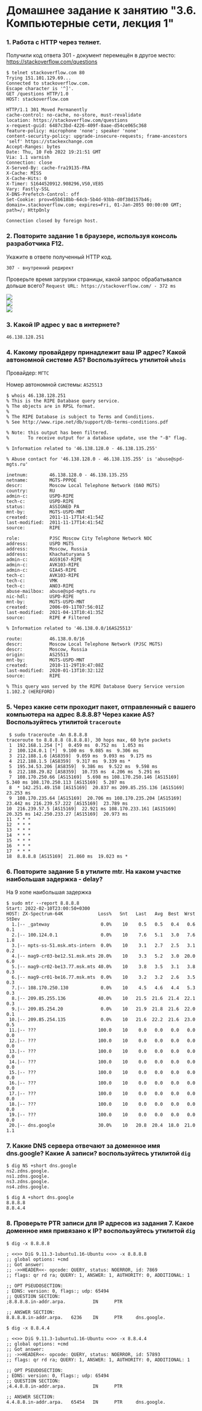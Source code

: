 # Домашнее задание к занятию "3.6. Компьютерные сети, лекция 1"


###  1. Работа c HTTP через телнет.

Получили код ответа 301 - документ перемещён в другое место: https://stackoverflow.com/questions

````
$ telnet stackoverflow.com 80
Trying 151.101.129.69...
Connected to stackoverflow.com.
Escape character is '^]'.
GET /questions HTTP/1.0
HOST: stackoverflow.com

HTTP/1.1 301 Moved Permanently
cache-control: no-cache, no-store, must-revalidate
location: https://stackoverflow.com/questions
x-request-guid: 6487c3bd-4226-409f-8aae-d54ce065c368
feature-policy: microphone 'none'; speaker 'none'
content-security-policy: upgrade-insecure-requests; frame-ancestors 'self' https://stackexchange.com
Accept-Ranges: bytes
Date: Thu, 10 Feb 2022 19:21:51 GMT
Via: 1.1 varnish
Connection: close
X-Served-By: cache-fra19135-FRA
X-Cache: MISS
X-Cache-Hits: 0
X-Timer: S1644520912.908296,VS0,VE85
Vary: Fastly-SSL
X-DNS-Prefetch-Control: off
Set-Cookie: prov=65b618bb-64cb-5b4d-93bb-d0f38d157b46; domain=.stackoverflow.com; expires=Fri, 01-Jan-2055 00:00:00 GMT; path=/; HttpOnly

Connection closed by foreign host.
````

### 2. Повторите задание 1 в браузере, используя консоль разработчика F12.

Укажите в ответе полученный HTTP код.

`307 - внутренний редирект`

Проверьте время загрузки страницы, какой запрос обрабатывался дольше всего?
`Request URL: https://stackoverflow.com/ - 372 ms`

![](networks_1_20220210_223157.png)                                                                                                                                        
![](networks_2_20220210_223432.png)                                                                                                                                          
![](networks_3_20220210_223919.png)


### 3. Какой IP адрес у вас в интернете?


 `46.138.128.251`


### 4. Какому провайдеру принадлежит ваш IP адрес? Какой автономной системе AS? Воспользуйтесь утилитой `whois`

Провайдер: `МГТС`

Номер автономной системы: `AS25513`

````
$ whois 46.138.128.251
% This is the RIPE Database query service.
% The objects are in RPSL format.
%
% The RIPE Database is subject to Terms and Conditions.
% See http://www.ripe.net/db/support/db-terms-conditions.pdf

% Note: this output has been filtered.
%       To receive output for a database update, use the "-B" flag.

% Information related to '46.138.128.0 - 46.138.135.255'

% Abuse contact for '46.138.128.0 - 46.138.135.255' is 'abuse@spd-mgts.ru'

inetnum:        46.138.128.0 - 46.138.135.255
netname:        MGTS-PPPOE
descr:          Moscow Local Telephone Network (OAO MGTS)
country:        RU
admin-c:        USPD-RIPE
tech-c:         USPD-RIPE
status:         ASSIGNED PA
mnt-by:         MGTS-USPD-MNT
created:        2011-11-17T14:41:54Z
last-modified:  2011-11-17T14:41:54Z
source:         RIPE

role:           PJSC Moscow City Telephone Network NOC
address:        USPD MGTS
address:        Moscow, Russia
address:        Khachaturyana 5
admin-c:        AGS9167-RIPE
admin-c:        AVK103-RIPE
admin-c:        GIA45-RIPE
tech-c:         AVK103-RIPE
tech-c:         VMK
tech-c:         ANO3-RIPE
abuse-mailbox:  abuse@spd-mgts.ru
nic-hdl:        USPD-RIPE
mnt-by:         MGTS-USPD-MNT
created:        2006-09-11T07:56:01Z
last-modified:  2021-04-13T10:41:35Z
source:         RIPE # Filtered

% Information related to '46.138.0.0/16AS25513'

route:          46.138.0.0/16
descr:          Moscow Local Telephone Network (PJSC MGTS)
descr:          Moscow, Russia
origin:         AS25513
mnt-by:         MGTS-USPD-MNT
created:        2010-11-29T19:47:08Z
last-modified:  2020-01-13T10:32:12Z
source:         RIPE

% This query was served by the RIPE Database Query Service version 1.102.2 (HEREFORD)
````


### 5. Через какие сети проходит пакет, отправленный с вашего компьютера на адрес 8.8.8.8? Через какие AS? Воспользуйтесь утилитой `traceroute`

````
 $ sudo traceroute -An 8.8.8.8
traceroute to 8.8.8.8 (8.8.8.8), 30 hops max, 60 byte packets
 1  192.168.1.254 [*]  0.459 ms  0.752 ms  1.053 ms
 2  100.124.0.1 [*]  9.100 ms  9.085 ms  9.306 ms
 3  212.188.1.6 [AS8359]  9.059 ms  9.093 ms  9.175 ms
 4  212.188.1.5 [AS8359]  9.317 ms  9.339 ms *
 5  195.34.53.206 [AS8359]  9.386 ms  9.522 ms  9.598 ms
 6  212.188.29.82 [AS8359]  10.735 ms  4.206 ms  5.291 ms
 7  108.170.250.66 [AS15169]  5.698 ms 108.170.250.146 [AS15169]  5.340 ms 108.170.250.113 [AS15169]  5.207 ms
 8  * 142.251.49.158 [AS15169]  20.837 ms 209.85.255.136 [AS15169]  23.253 ms
 9  108.170.235.64 [AS15169]  20.706 ms 108.170.235.204 [AS15169]  23.442 ms 216.239.57.222 [AS15169]  23.789 ms
10  216.239.57.5 [AS15169]  22.921 ms 108.170.233.161 [AS15169]  20.325 ms 142.250.233.27 [AS15169]  20.973 ms
11  * * *
12  * * *
13  * * *
14  * * *
15  * * *
16  * * *
17  * * *
18  8.8.8.8 [AS15169]  21.860 ms  19.023 ms *
````


### 6. Повторите задание 5 в утилите mtr. На каком участке наибольшая задержка - delay?

На 9 хопе наибольшая задержка
````
$ sudo mtr --report 8.8.8.8
Start: 2022-02-10T23:00:50+0300
HOST: ZX-Spectrum-64K             Loss%   Snt   Last   Avg  Best  Wrst StDev
  1.|-- _gateway                   0.0%    10    0.5   0.5   0.4   0.6   0.1
  2.|-- 100.124.0.1                0.0%    10    7.6   5.1   3.0   7.6   1.8
  3.|-- mpts-ss-51.msk.mts-intern  0.0%    10    3.1   2.7   2.5   3.1   0.2
  4.|-- mag9-cr03-be12.51.msk.mts 20.0%    10    3.3   5.2   3.0  20.0   6.0
  5.|-- mag9-cr02-be13.77.msk.mts 40.0%    10    3.8   3.5   3.1   3.8   0.3
  6.|-- mag9-cr01-be16.77.msk.mts  0.0%    10    3.2   3.2   2.6   3.5   0.3
  7.|-- 108.170.250.130            0.0%    10    4.5   4.6   4.4   5.3   0.3
  8.|-- 209.85.255.136            40.0%    10   21.5  21.6  21.4  22.1   0.3
  9.|-- 209.85.254.20              0.0%    10   21.9  21.8  21.6  22.0   0.1
 10.|-- 209.85.254.135             0.0%    10   21.6  22.2  21.6  23.0   0.5
 11.|-- ???                       100.0    10    0.0   0.0   0.0   0.0   0.0
 12.|-- ???                       100.0    10    0.0   0.0   0.0   0.0   0.0
 13.|-- ???                       100.0    10    0.0   0.0   0.0   0.0   0.0
 14.|-- ???                       100.0    10    0.0   0.0   0.0   0.0   0.0
 15.|-- ???                       100.0    10    0.0   0.0   0.0   0.0   0.0
 16.|-- ???                       100.0    10    0.0   0.0   0.0   0.0   0.0
 17.|-- ???                       100.0    10    0.0   0.0   0.0   0.0   0.0
 18.|-- ???                       100.0    10    0.0   0.0   0.0   0.0   0.0
 19.|-- ???                       100.0    10    0.0   0.0   0.0   0.0   0.0
 20.|-- dns.google                30.0%    10   20.8  20.4  18.0  21.0   1.1
````

### 7. Какие DNS сервера отвечают за доменное имя dns.google? Какие A записи? воспользуйтесь утилитой `dig`

````
$ dig NS +short dns.google
ns2.zdns.google.
ns1.zdns.google.
ns3.zdns.google.
ns4.zdns.google.
````

````
$ dig A +short dns.google
8.8.8.8
8.8.4.4
````


### 8. Проверьте PTR записи для IP адресов из задания 7. Какое доменное имя привязано к IP? воспользуйтесь утилитой `dig`

````
$ dig -x 8.8.8.8        

; <<>> DiG 9.11.3-1ubuntu1.16-Ubuntu <<>> -x 8.8.8.8
;; global options: +cmd
;; Got answer:
;; ->>HEADER<<- opcode: QUERY, status: NOERROR, id: 7869
;; flags: qr rd ra; QUERY: 1, ANSWER: 1, AUTHORITY: 0, ADDITIONAL: 1

;; OPT PSEUDOSECTION:
; EDNS: version: 0, flags:; udp: 65494
;; QUESTION SECTION:
;8.8.8.8.in-addr.arpa.          IN      PTR

;; ANSWER SECTION:
8.8.8.8.in-addr.arpa.   6236    IN      PTR     dns.google.
````

````
$ dig -x 8.8.4.4

; <<>> DiG 9.11.3-1ubuntu1.16-Ubuntu <<>> -x 8.8.4.4
;; global options: +cmd
;; Got answer:
;; ->>HEADER<<- opcode: QUERY, status: NOERROR, id: 57893
;; flags: qr rd ra; QUERY: 1, ANSWER: 1, AUTHORITY: 0, ADDITIONAL: 1

;; OPT PSEUDOSECTION:
; EDNS: version: 0, flags:; udp: 65494
;; QUESTION SECTION:
;4.4.8.8.in-addr.arpa.          IN      PTR

;; ANSWER SECTION:
4.4.8.8.in-addr.arpa.   65454   IN      PTR     dns.google.

````


